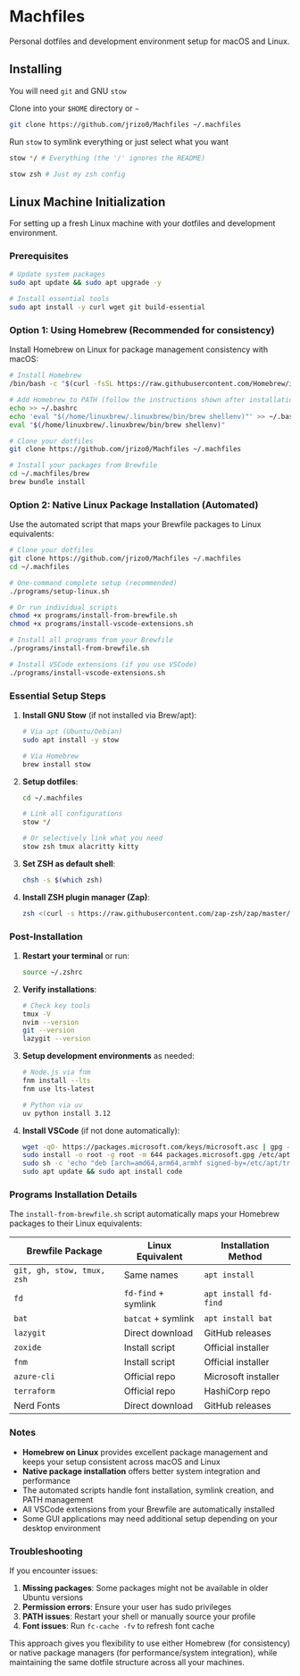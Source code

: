 # Machfiles

Personal dotfiles and development environment setup for macOS and Linux.

## Installing

You will need `git` and GNU `stow`

Clone into your `$HOME` directory or `~`

```bash
git clone https://github.com/jrizo0/Machfiles ~/.machfiles
```

Run `stow` to symlink everything or just select what you want

```bash
stow */ # Everything (the '/' ignores the README)
```

```bash
stow zsh # Just my zsh config
```

## Linux Machine Initialization

For setting up a fresh Linux machine with your dotfiles and development environment.

### Prerequisites

```bash
# Update system packages
sudo apt update && sudo apt upgrade -y

# Install essential tools
sudo apt install -y curl wget git build-essential
```

### Option 1: Using Homebrew (Recommended for consistency)

Install Homebrew on Linux for package management consistency with macOS:

```bash
# Install Homebrew
/bin/bash -c "$(curl -fsSL https://raw.githubusercontent.com/Homebrew/install/HEAD/install.sh)"

# Add Homebrew to PATH (follow the instructions shown after installation)
echo >> ~/.bashrc
echo 'eval "$(/home/linuxbrew/.linuxbrew/bin/brew shellenv)"' >> ~/.bashrc
eval "$(/home/linuxbrew/.linuxbrew/bin/brew shellenv)"

# Clone your dotfiles
git clone https://github.com/jrizo0/Machfiles ~/.machfiles

# Install your packages from Brewfile
cd ~/.machfiles/brew
brew bundle install
```

### Option 2: Native Linux Package Installation (Automated)

Use the automated script that maps your Brewfile packages to Linux equivalents:

```bash
# Clone your dotfiles
git clone https://github.com/jrizo0/Machfiles ~/.machfiles
cd ~/.machfiles

# One-command complete setup (recommended)
./programs/setup-linux.sh

# Or run individual scripts
chmod +x programs/install-from-brewfile.sh
chmod +x programs/install-vscode-extensions.sh

# Install all programs from your Brewfile
./programs/install-from-brewfile.sh

# Install VSCode extensions (if you use VSCode)  
./programs/install-vscode-extensions.sh
```

### Essential Setup Steps

1. **Install GNU Stow** (if not installed via Brew/apt):
   ```bash
   # Via apt (Ubuntu/Debian)
   sudo apt install -y stow
   
   # Via Homebrew
   brew install stow
   ```

2. **Setup dotfiles**:
   ```bash
   cd ~/.machfiles
   
   # Link all configurations
   stow */
   
   # Or selectively link what you need
   stow zsh tmux alacritty kitty
   ```

3. **Set ZSH as default shell**:
   ```bash
   chsh -s $(which zsh)
   ```

4. **Install ZSH plugin manager (Zap)**:
   ```bash
   zsh <(curl -s https://raw.githubusercontent.com/zap-zsh/zap/master/install.zsh) --branch release-v1
   ```

### Post-Installation

1. **Restart your terminal** or run:
   ```bash
   source ~/.zshrc
   ```

2. **Verify installations**:
   ```bash
   # Check key tools
   tmux -V
   nvim --version
   git --version
   lazygit --version
   ```

3. **Setup development environments** as needed:
   ```bash
   # Node.js via fnm
   fnm install --lts
   fnm use lts-latest
   
   # Python via uv
   uv python install 3.12
   ```

4. **Install VSCode** (if not done automatically):
   ```bash
   wget -qO- https://packages.microsoft.com/keys/microsoft.asc | gpg --dearmor > packages.microsoft.gpg
   sudo install -o root -g root -m 644 packages.microsoft.gpg /etc/apt/trusted.gpg.d/
   sudo sh -c 'echo "deb [arch=amd64,arm64,armhf signed-by=/etc/apt/trusted.gpg.d/packages.microsoft.gpg] https://packages.microsoft.com/repos/code stable main" > /etc/apt/sources.list.d/vscode.list'
   sudo apt update && sudo apt install code
   ```

### Programs Installation Details

The `install-from-brewfile.sh` script automatically maps your Homebrew packages to their Linux equivalents:

| Brewfile Package | Linux Equivalent | Installation Method |
|------------------|------------------|-------------------|
| `git, gh, stow, tmux, zsh` | Same names | `apt install` |
| `fd` | `fd-find` + symlink | `apt install fd-find` |
| `bat` | `batcat` + symlink | `apt install bat` |
| `lazygit` | Direct download | GitHub releases |
| `zoxide` | Install script | Official installer |
| `fnm` | Install script | Official installer |
| `azure-cli` | Official repo | Microsoft installer |
| `terraform` | Official repo | HashiCorp repo |
| Nerd Fonts | Direct download | GitHub releases |

### Notes

- **Homebrew on Linux** provides excellent package management and keeps your setup consistent across macOS and Linux
- **Native package installation** offers better system integration and performance
- The automated scripts handle font installation, symlink creation, and PATH management
- All VSCode extensions from your Brewfile are automatically installed
- Some GUI applications may need additional setup depending on your desktop environment

### Troubleshooting

If you encounter issues:

1. **Missing packages**: Some packages might not be available in older Ubuntu versions
2. **Permission errors**: Ensure your user has sudo privileges
3. **PATH issues**: Restart your shell or manually source your profile
4. **Font issues**: Run `fc-cache -fv` to refresh font cache

This approach gives you flexibility to use either Homebrew (for consistency) or native package managers (for performance/system integration), while maintaining the same dotfile structure across all your machines.
